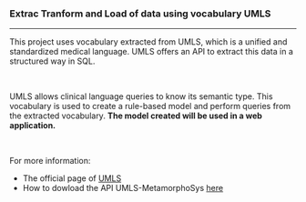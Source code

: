 ### Extrac Tranform and Load of data using vocabulary UMLS
---

This project uses vocabulary extracted from UMLS, which is a unified and standardized medical language. UMLS offers an API to extract this data in a structured way in SQL.

<br/>

UMLS allows clinical language queries to know its semantic type. This vocabulary is used to create a rule-based model and perform queries from the extracted vocabulary. **The model created will be used in a web application.**

<br/>

For more information:
  - The official page of [UMLS](https://uts.nlm.nih.gov/uts/umls/home)
  - How to dowload the API UMLS-MetamorphoSys [here](https://www.nlm.nih.gov/research/umls/implementation_resources/metamorphosys/help.html)
